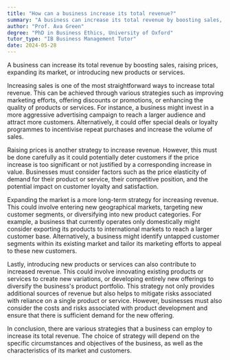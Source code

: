 ```yaml
---
title: "How can a business increase its total revenue?"
summary: "A business can increase its total revenue by boosting sales, raising prices, expanding its market, or introducing new products or services."
author: "Prof. Ava Green"
degree: "PhD in Business Ethics, University of Oxford"
tutor_type: "IB Business Management Tutor"
date: 2024-05-28
---
```


A business can increase its total revenue by boosting sales, raising prices, expanding its market, or introducing new products or services.

Increasing sales is one of the most straightforward ways to increase total revenue. This can be achieved through various strategies such as improving marketing efforts, offering discounts or promotions, or enhancing the quality of products or services. For instance, a business might invest in a more aggressive advertising campaign to reach a larger audience and attract more customers. Alternatively, it could offer special deals or loyalty programmes to incentivise repeat purchases and increase the volume of sales.

Raising prices is another strategy to increase revenue. However, this must be done carefully as it could potentially deter customers if the price increase is too significant or not justified by a corresponding increase in value. Businesses must consider factors such as the price elasticity of demand for their product or service, their competitive position, and the potential impact on customer loyalty and satisfaction.

Expanding the market is a more long-term strategy for increasing revenue. This could involve entering new geographical markets, targeting new customer segments, or diversifying into new product categories. For example, a business that currently operates only domestically might consider exporting its products to international markets to reach a larger customer base. Alternatively, a business might identify untapped customer segments within its existing market and tailor its marketing efforts to appeal to these new customers.

Lastly, introducing new products or services can also contribute to increased revenue. This could involve innovating existing products or services to create new variations, or developing entirely new offerings to diversify the business's product portfolio. This strategy not only provides additional sources of revenue but also helps to mitigate risks associated with reliance on a single product or service. However, businesses must also consider the costs and risks associated with product development and ensure that there is sufficient demand for the new offering.

In conclusion, there are various strategies that a business can employ to increase its total revenue. The choice of strategy will depend on the specific circumstances and objectives of the business, as well as the characteristics of its market and customers.
    